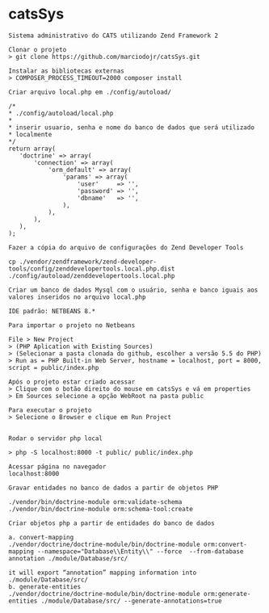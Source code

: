 # catsSys

    Sistema administrativo do CATS utilizando Zend Framework 2

    Clonar o projeto
    > git clone https://github.com/marciodojr/catsSys.git

    Instalar as bibliotecas externas
    > COMPOSER_PROCESS_TIMEOUT=2000 composer install

    Criar arquivo local.php em ./config/autoload/

    /*
    * ./config/autoload/local.php
    *
    * inserir usuario, senha e nome do banco de dados que será utilizado
    * localmente
    */
    return array(
       'doctrine' => array(
           'connection' => array(
               'orm_default' => array(
                   'params' => array(
                       'user'     => '',
                       'password' => '',
                       'dbname'   => '',
                   ),
               ),
           ),
       ),
    );

    Fazer a cópia do arquivo de configurações do Zend Developer Tools

    cp ./vendor/zendframework/zend-developer-tools/config/zenddevelopertools.local.php.dist ./config/autoload/zenddevelopertools.local.php

    Criar um banco de dados Mysql com o usuário, senha e banco iguais aos valores inseridos no arquivo local.php

    IDE padrão: NETBEANS 8.*

    Para importar o projeto no Netbeans

    File > New Project
    > (PHP Aplication with Existing Sources)
    > (Selecionar a pasta clonada do github, escolher a versão 5.5 do PHP)
    > Run as = PHP Built-in Web Server, hostname = localhost, port = 8000, script = public/index.php
    
    Após o projeto estar criado acessar
    > Clique com o botão direito do mouse em catsSys e vá em properties
    > Em Sources selecione a opção WebRoot na pasta public

    Para executar o projeto
    > Selecione o Browser e clique em Run Project


    Rodar o servidor php local

    > php -S localhost:8000 -t public/ public/index.php

    Acessar página no navegador
    localhost:8000

    Gravar entidades no banco de dados a partir de objetos PHP
    
    ./vendor/bin/doctrine-module orm:validate-schema
    ./vendor/bin/doctrine-module orm:schema-tool:create

    Criar objetos php a partir de entidades do banco de dados
    
    a. convert-mapping    
    ./vendor/doctrine/doctrine-module/bin/doctrine-module orm:convert-mapping --namespace="Database\\Entity\\" --force  --from-database annotation ./module/Database/src/
    
    it will export “annotation” mapping information into ./module/Database/src/
    b. generate-entities
    ./vendor/doctrine/doctrine-module/bin/doctrine-module orm:generate-entities ./module/Database/src/ --generate-annotations=true
    